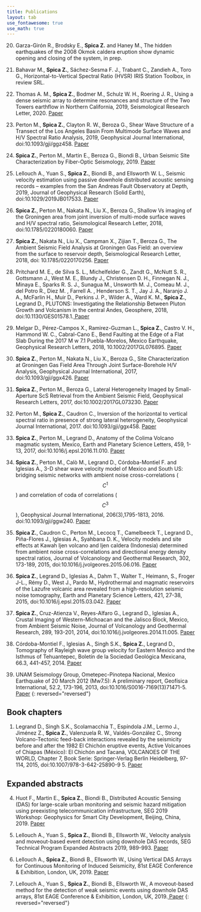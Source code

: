 ```yaml
---
title: Publications
layout: tab
use_fontawesome: true
use_math: true
---
```


20. Garza-Girón R.,  Brodsky E., **Spica Z.** and Haney M., The hidden earthquakes of the 2008 Okmok caldera eruption show dynamic opening and closing of the system, in prep.


19. Bahavar M., **Spica Z.**, Sáchez-Sesma F. J., Trabant C., Zandieh A., Toro G., Horizontal-to-Vertical Spectral Ratio (HVSR) IRIS Station Toolbox, in review SRL. 

18. Thomas A. M., **Spica Z.**, Bodmer M., Schulz W. H., Roering J. R., Using a dense seismic array to determine resonances and structure of the Two Towers earthflow in Northern California, 2019, Seismological Research Letter, 2020. <a href="https://drive.google.com/open?id=1rLbpUGc_bARfn1NDgvJlGuKSxFoOcpkf" target="_blank"><i class="fa fa-file-pdf"></i> Paper</a>


17. Perton M., **Spica Z.**, Clayton R. W., Beroza G., Shear Wave Structure of a Transect of the Los Angeles Basin From Multimode Surface Waves and H/V Spectral Ratio Analysis, 2019, Geophysical Journal International, doi:10.1093/gji/ggz458. <a href="https://drive.google.com/open?id=1cLANRNwoSZufMmXlBH2QxSfYK8ePO1Jp" target="_blank"><i class="fa fa-file-pdf"></i> Paper</a>

16. **Spica Z.**, Perton M., Martin E., Beroza G., Biondi B., Urban Seismic Site Characterization by Fiber-Optic Seismology, 2019. <a href="https://eartharxiv.org/j8vn9" target="_blank"><i class="fa fa-file-pdf"></i> Paper</a>

15. Lellouch A., Yuan S., **Spica Z.**, Biondi B., and Ellsworth W. L., Seismic velocity estimation using passive downhole distributed acoustic sensing records – examples from the San Andreas Fault Observatory at Depth, 2019, Journal of Geophysical Research (Solid Earth), doi:10.1029/2019JB017533. <a href="https://drive.google.com/open?id=1bzbStvLJYwzY00gzEFlIdumZZ4QQ6MH6" target="_blank"><i class="fa fa-file-pdf"></i> Paper</a>

14. **Spica Z.**, Perton M., Nakata N., Liu X., Beroza G., Shallow Vs imaging of the Groningen area from joint inversion of multi-mode surface waves and H/V spectral ratio, Seismological Research Letter, 2018, doi:10.1785/0220180060. <a href="https://drive.google.com/open?id=1ILlYR0tWPUXAmGZNMc1Rlad9hbLsDD4C" target="_blank"><i class="fa fa-file-pdf"></i> Paper</a>

13. **Spica Z.**, Nakata N., Liu X., Campman X., Zijian T., Beroza G., The Ambient Seismic Field Analysis at Groningen Gas Field: an overview from the surface to reservoir depth, Seismological Research Letter, 2018, doi: 10.1785/0220170256. <a href="https://drive.google.com/open?id=14t4HPAy5X3wiFxCRIH6lD9nJcBEGIIDX" target="_blank"><i class="fa fa-file-pdf"></i> Paper</a>

12. Pritchard M. E., de Silva S. L., Michelfelder G., Zandt G., McNutt S. R., Gottsmann J., West M. E., Blundy J., Christensen D. H., Finnegan N. J., Minaya E., Sparks R. S. J., Sunagua M., Unsworth M. J., Comeau M. J., del Potro R., Diez M. , Farrell A. , Henderson S. T., Jay J. A., Naranjo J. A., McFarlin H., Muir D., Perkins J. P., Wilder A., Ward K. M., **Spica Z.**, Legrand D., PLUTONS: Investigating the Relationship Between Pluton Growth and Volcanism in the central Andes, Geosphere, 2018, doi:10.1130/GES01578.1.<a href="https://drive.google.com/open?id=1Qww0bsn89-ICiI_LR2vKZPH9Ijpl45kq" target="_blank"><i class="fa fa-file-pdf"></i> Paper</a>

11. Melgar D., Pérez-Campos X., Ramirez-Guzman L., **Spica Z.**, Castro V. H., Hammond W. C., Cabral-Cano E., Bend Faulting at the Edge of a Flat Slab During the 2017 M w 7.1 Puebla-Morelos, Mexico Earthquake, Geophysical Research Letters, 2018, 10.1002/2017GL076895. <a href="https://drive.google.com/file/d/1L9B8wwSCljp13HcF_3yCh4vdMpisKNCD/view?usp=sharing" target="_blank"><i class="fa fa-file-pdf"></i> Paper</a>

10. **Spica Z.**, Perton M., Nakata N., Liu X., Beroza G., Site Characterization at Groningen Gas Field Area Through Joint Surface-Borehole H/V Analysis, Geophysical Journal International, 2017, doi:10.1093/gji/ggx426. <a href="https://drive.google.com/open?id=1WUQirEXB--DCrTDEyf7i-7rakFP_YAsC" target="_blank"><i class="fa fa-file-pdf"></i> Paper</a>

9. **Spica Z.**, Perton M., Beroza G., Lateral Heterogeneity Imaged by Small-Aperture ScS Retrieval from the Ambient Seismic Field, Geophysical Research Letters, 2017, doi:10.1002/2017GL073230. <a href="https://drive.google.com/open?id=1_USYAd2T_Me5Xmnpj90jiqB70zHBJKkW" target="_blank"><i class="fa fa-file-pdf"></i> Paper</a>

8. Perton M., **Spica Z.**, Caudron C., Inversion of the horizontal to vertical spectral ratio in presence of strong lateral heterogeneity, Geophysical Journal International, 2017. doi:10.1093/gji/ggx458. <a href="https://drive.google.com/open?id=1Bw64ONuJcJGephh5eukC2zG7hJEc0aC7" target="_blank"><i class="fa fa-file-pdf"></i> Paper</a>

7. **Spica Z.**, Perton M., Legrand D., Anatomy of the Colima Volcano magmatic system, Mexico, Earth and Planetary Science Letters, 459, 1-13, 2017, doi:10.1016/j.epsl.2016.11.010. <a href="https://drive.google.com/open?id=1iFkRp03y54JDzip4jowq30Ou5Dwp_QaZ" target="_blank"><i class="fa fa-file-pdf"></i> Paper</a>

6. **Spica Z.**, Perton M., Calò M., Legrand D., Córdoba-Montiel F. and Iglesias A., 3-D shear wave velocity model of Mexico and South US: bridging seismic networks with ambient noise cross-correlations ($$C^1$$) and correlation of coda of correlations ($$C^3$$), Geophysical Journal International, 206(3),1795-1813, 2016. doi:10.1093/gji/ggw240. <a href="https://drive.google.com/file/d/1VpnLGRPXc2c2VhYlfmyeVx0nQOv0lvJG/view?usp=sharing" target="_blank"><i class="fa fa-file-pdf"></i> Paper</a>

5. **Spica Z.**, Caudron C., Perton M., Lecocq T., Camelbeeck T., Legrand D., Piña-Flores J., Iglesias A., Syahbana D. K., Velocity models and site effects at Kawah Ijen volcano and Ijen caldera (Indonesia) determined from ambient noise cross-correlations and directional energy density spectral ratios, Journal of Volcanology and Geothermal Research, 302, 173-189, 2015, doi:10.1016/j.jvolgeores.2015.06.016. <a href="https://drive.google.com/open?id=1Fx2EZ5XySoA2tK8BbYAuJQAhZdeK-Bfg" target="_blank"><i class="fa fa-file-pdf"></i> Paper</a>

4. **Spica Z.**, Legrand D., Iglesias A., Dahm T., Walter T., Heimann, S., Froger J-L., Rémy D., West J., Pardo M., Hydrothermal and magmatic reservoirs of the Lazufre volcanic area revealed from a high-resolution seismic noise tomography, Earth and Planetary Science Letters, 421, 27-38, 2015, doi:10.1016/j.epsl.2015.03.042. <a href="https://drive.google.com/open?id=1SpkqeQ5s06_nlkWMkglfsKwQamK_PDB-" target="_blank"><i class="fa fa-file-pdf"></i> Paper</a>

3. **Spica Z.**, Cruz-Atienza V., Reyes-Alfaro G., Legrand D., Iglesias A., Crustal Imaging of Western-Michoacan and the Jalisco Block, Mexico, from Ambient Seismic Noise, Journal of Volcanology and Geothermal Research, 289, 193-201, 2014, doi:10.1016/j.jvolgeores.2014.11.005. <a href="https://drive.google.com/open?id=1Iis7SetG1N_EqZ7xM0X1cibmsazhIrC7" target="_blank"><i class="fa fa-file-pdf"></i> Paper</a>

2. Córdoba-Montiel F., Iglesias A., Singh S.K., **Spica Z.**, Legrand D., Tomography of Rayleigh wave group velocity for Eastern Mexico and the Isthmus of Tehuantepec, Boletín de la Sociedad Geológica Mexicana, 66.3, 441-457, 2014. <a href="https://drive.google.com/open?id=1KxIS6RNhbPRqtvk3vUQtc7J855MTMaUz" target="_blank"><i class="fa fa-file-pdf"></i> Paper</a>

1. UNAM Seismology Group, Ometepec-Pinotepa Nacional, Mexico Earthquake of 20 March 2012 (Mw7.5): A preliminary report, Geofísica International, 52.2, 173-196, 2013, doi:10.1016/S0016-7169(13)71471-5. <a href="https://drive.google.com/open?id=19vn1zOUvAtrgaj4cSmYjuEPV6tMUPFBj" target="_blank"><i class="fa fa-file-pdf"></i> Paper</a>
{: reversed="reversed"}

<h2>Book chapters</h2>

1. Legrand D., Singh S.K., Scolamacchia T., Espíndola J.M., Lermo J., Jiménez Z., **Spica Z.**, Valenzuela R. W., Valdés-González C., Strong Volcano-Tectonic feed-back interactions revealed by the seismicity before and after the 1982 El Chichón eruptive events, Active Volcanoes of Chiapas (México): El Chichón and Tacaná, VOLCANOES OF THE WORLD, Chapter 7, Book Serie: Springer-Verlag Berlin Heidelberg, 97-114, 2015, doi:10.1007/978-3-642-25890-9 5.   <a href="https://drive.google.com/open?id=1fwvABaZV1Osts-aympChGMme9EqCjXEZ" target="_blank"><i class="fa fa-file-pdf"></i> Paper</a>


<h2>Expanded abstracts</h2>

4. Huot F., Martin E., **Spica Z.**, Biondi B., Distributed Acoustic Sensing (DAS) for large-scale urban monitoring and seismic hazard mitigation using preexisting telecommunication infrastructure, SEG 2019 Workshop: Geophysics for Smart City Development, Beijing, China, 2019. <a href="https://drive.google.com/open?id=1RI5KVXCtNWWD5AC0PctChKHwHZrZjrEE" target="_blank"><i class="fa fa-file-pdf"></i> Paper</a>

3. Lellouch A., Yuan S., **Spica Z.**, Biondi B., Ellsworth W., Velocity analysis and moveout-based event detection using downhole DAS records, SEG Technical Program Expanded Abstracts 2019, 989-993. <a href="https://drive.google.com/open?id=1gdb0NqSlPvn0mytVM_0Q6RzyyLmrn7b3" target="_blank"><i class="fa fa-file-pdf"></i> Paper</a>

2. Lellouch A., **Spica Z.**, Biondi B., Ellsworth W., Using Vertical DAS Arrays for Continuous Monitoring of Induced Seismicity, 81st EAGE Conference & Exhibition, London, UK, 2019. <a href="https://drive.google.com/open?id=1RPHGi-a-Vp6I77JqCxVTrTmfeet5e5d4" target="_blank"><i class="fa fa-file-pdf"></i> Paper</a>

1. Lellouch A., Yuan S., **Spica Z.**, Biondi B., Ellsworth W., A moveout-based method for the detection of weak seismic events using downhole DAS arrays, 81st EAGE Conference & Exhibition, London, UK, 2019.<a href="https://drive.google.com/open?id=1m4wcaw_BzMBIcYrgny-flGE88qJnBvcm" target="_blank"><i class="fa fa-file-pdf"></i> Paper</a>
{: reversed="reversed"}
